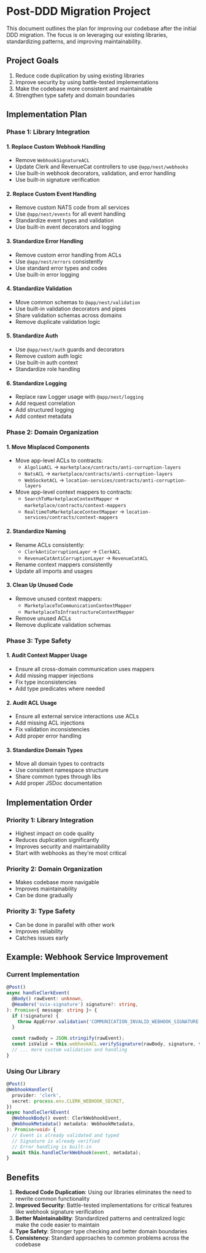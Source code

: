 # Post-DDD Migration Project

This document outlines the plan for improving our codebase after the initial DDD migration. The focus is on leveraging our existing libraries, standardizing patterns, and improving maintainability.

## Project Goals

1. Reduce code duplication by using existing libraries
2. Improve security by using battle-tested implementations
3. Make the codebase more consistent and maintainable
4. Strengthen type safety and domain boundaries

## Implementation Plan

### Phase 1: Library Integration

#### 1. Replace Custom Webhook Handling

- Remove `WebhookSignatureACL`
- Update Clerk and RevenueCat controllers to use `@app/nest/webhooks`
- Use built-in webhook decorators, validation, and error handling
- Use built-in signature verification

#### 2. Replace Custom Event Handling

- Remove custom NATS code from all services
- Use `@app/nest/events` for all event handling
- Standardize event types and validation
- Use built-in event decorators and logging

#### 3. Standardize Error Handling

- Remove custom error handling from ACLs
- Use `@app/nest/errors` consistently
- Use standard error types and codes
- Use built-in error logging

#### 4. Standardize Validation

- Move common schemas to `@app/nest/validation`
- Use built-in validation decorators and pipes
- Share validation schemas across domains
- Remove duplicate validation logic

#### 5. Standardize Auth

- Use `@app/nest/auth` guards and decorators
- Remove custom auth logic
- Use built-in auth context
- Standardize role handling

#### 6. Standardize Logging

- Replace raw Logger usage with `@app/nest/logging`
- Add request correlation
- Add structured logging
- Add context metadata

### Phase 2: Domain Organization

#### 1. Move Misplaced Components

- Move app-level ACLs to contracts:
  - `AlgoliaACL` → `marketplace/contracts/anti-corruption-layers`
  - `NatsACL` → `marketplace/contracts/anti-corruption-layers`
  - `WebSocketACL` → `location-services/contracts/anti-corruption-layers`
- Move app-level context mappers to contracts:
  - `SearchToMarketplaceContextMapper` → `marketplace/contracts/context-mappers`
  - `RealtimeToMarketplaceContextMapper` → `location-services/contracts/context-mappers`

#### 2. Standardize Naming

- Rename ACLs consistently:
  - `ClerkAntiCorruptionLayer` → `ClerkACL`
  - `RevenueCatAntiCorruptionLayer` → `RevenueCatACL`
- Rename context mappers consistently
- Update all imports and usages

#### 3. Clean Up Unused Code

- Remove unused context mappers:
  - `MarketplaceToCommunicationContextMapper`
  - `MarketplaceToInfrastructureContextMapper`
- Remove unused ACLs
- Remove duplicate validation schemas

### Phase 3: Type Safety

#### 1. Audit Context Mapper Usage

- Ensure all cross-domain communication uses mappers
- Add missing mapper injections
- Fix type inconsistencies
- Add type predicates where needed

#### 2. Audit ACL Usage

- Ensure all external service interactions use ACLs
- Add missing ACL injections
- Fix validation inconsistencies
- Add proper error handling

#### 3. Standardize Domain Types

- Move all domain types to contracts
- Use consistent namespace structure
- Share common types through libs
- Add proper JSDoc documentation

## Implementation Order

### Priority 1: Library Integration

- Highest impact on code quality
- Reduces duplication significantly
- Improves security and maintainability
- Start with webhooks as they're most critical

### Priority 2: Domain Organization

- Makes codebase more navigable
- Improves maintainability
- Can be done gradually

### Priority 3: Type Safety

- Can be done in parallel with other work
- Improves reliability
- Catches issues early

## Example: Webhook Service Improvement

### Current Implementation

```typescript
@Post()
async handleClerkEvent(
  @Body() rawEvent: unknown,
  @Headers('svix-signature') signature?: string,
): Promise<{ message: string }> {
  if (!signature) {
    throw AppError.validation('COMMUNICATION_INVALID_WEBHOOK_SIGNATURE', 'Missing webhook signature');
  }

  const rawBody = JSON.stringify(rawEvent);
  const isValid = this.webhookACL.verifySignature(rawBody, signature, this.config);
  // ... more custom validation and handling
}
```

### Using Our Library

```typescript
@Post()
@WebhookHandler({
  provider: 'clerk',
  secret: process.env.CLERK_WEBHOOK_SECRET,
})
async handleClerkEvent(
  @WebhookBody() event: ClerkWebhookEvent,
  @WebhookMetadata() metadata: WebhookMetadata,
): Promise<void> {
  // Event is already validated and typed
  // Signature is already verified
  // Error handling is built-in
  await this.handleClerkWebhook(event, metadata);
}
```

## Benefits

1. **Reduced Code Duplication**: Using our libraries eliminates the need to rewrite common functionality
2. **Improved Security**: Battle-tested implementations for critical features like webhook signature verification
3. **Better Maintainability**: Standardized patterns and centralized logic make the code easier to maintain
4. **Type Safety**: Stronger type checking and better domain boundaries
5. **Consistency**: Standard approaches to common problems across the codebase
